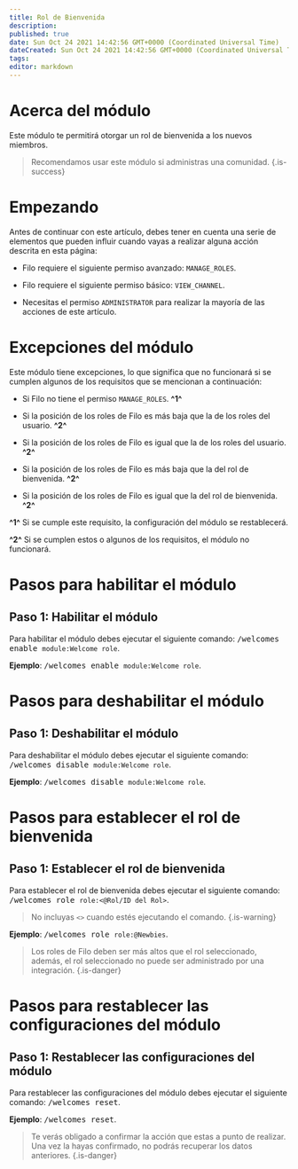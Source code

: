 ```yaml
---
title: Rol de Bienvenida
description:
published: true
date: Sun Oct 24 2021 14:42:56 GMT+0000 (Coordinated Universal Time)
dateCreated: Sun Oct 24 2021 14:42:56 GMT+0000 (Coordinated Universal Time)
tags:
editor: markdown
---
```


# Acerca del módulo

Este módulo te permitirá otorgar un rol de bienvenida a los nuevos miembros.

> Recomendamos usar este módulo si administras una comunidad.
{.is-success}

# Empezando

Antes de continuar con este artículo, debes tener en cuenta una serie de elementos que pueden influir cuando vayas a realizar alguna acción descrita en esta página:

- Filo requiere el siguiente permiso avanzado: ``MANAGE_ROLES``.

- Filo requiere el siguiente permiso básico: ``VIEW_CHANNEL``.

- Necesitas el permiso ``ADMINISTRATOR`` para realizar la mayoría de las acciones de este artículo.

# Excepciones del módulo

Este módulo tiene excepciones, lo que significa que no funcionará si se cumplen algunos de los requisitos que se mencionan a continuación:

- Si Filo no tiene el permiso ``MANAGE_ROLES``. **^1^**

- Si la posición de los roles de Filo es más baja que la de los roles del usuario. **^2^**

- Si la posición de los roles de Filo es igual que la de los roles del usuario. **^2^**

- Si la posición de los roles de Filo es más baja que la del rol de bienvenida. **^2^**

- Si la posición de los roles de Filo es igual que la del rol de bienvenida. **^2^**

**^1^** Si se cumple este requisito, la configuración del módulo se restablecerá.

**^2^** Si se cumplen estos o algunos de los requisitos, el módulo no funcionará.

# Pasos para habilitar el módulo

## **Paso 1**: Habilitar el módulo

Para habilitar el módulo debes ejecutar el siguiente comando: <kbd>/welcomes enable ``module:Welcome role``</kbd>.

**Ejemplo**: <kbd>/welcomes enable ``module:Welcome role``</kbd>.

# Pasos para deshabilitar el módulo

## **Paso 1**: Deshabilitar el módulo

Para deshabilitar el módulo debes ejecutar el siguiente comando: <kbd>/welcomes disable ``module:Welcome role``</kbd>.

**Ejemplo**: <kbd>/welcomes disable ``module:Welcome role``</kbd>.

# Pasos para establecer el rol de bienvenida

## **Paso 1**: Establecer el rol de bienvenida

Para establecer el rol de bienvenida debes ejecutar el siguiente comando: <kbd>/welcomes role ``role:<@Rol/ID del Rol>``</kbd>.

> No incluyas ``<>`` cuando estés ejecutando el comando.
{.is-warning}

**Ejemplo**: <kbd>/welcomes role ``role:@Newbies``</kbd>.

> Los roles de Filo deben ser más altos que el rol seleccionado, además, el rol seleccionado no puede ser administrado por una integración.
{.is-danger}

# Pasos para restablecer las configuraciones del módulo

## **Paso 1**: Restablecer las configuraciones del módulo

Para restablecer las configuraciones del módulo debes ejecutar el siguiente comando: <kbd>/welcomes reset</kbd>.

**Ejemplo**: <kbd>/welcomes reset</kbd>.

> Te verás obligado a confirmar la acción que estas a punto de realizar. Una vez la hayas confirmado, no podrás recuperar los datos anteriores.
{.is-danger}
